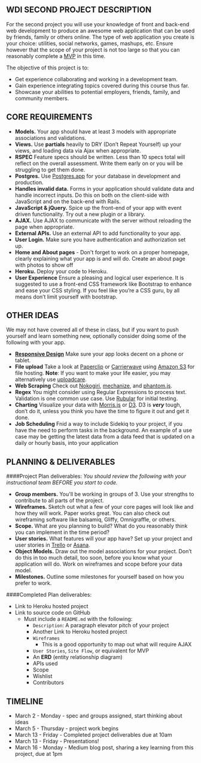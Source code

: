 ## WDI SECOND PROJECT DESCRIPTION
For the second project you will use your knowledge of front and back-end web development to produce an awesome web application that can be used by friends, family or others online. The type of web application you create is your choice: utilities, social networks, games, mashups, etc. Ensure however that the scope of your project is not too large so that you can reasonably complete a [MVP](http://en.wikipedia.org/wiki/Minimum_viable_product) in this time. 

The objective of this project is to:

* Get experience collaborating and working in a development team.
* Gain experience integrating topics covered during this course thus far.
* Showcase your abilities to potential employers, friends, family, and community members.

## CORE REQUIREMENTS
* **Models.** Your app should have at least 3 models with appropriate associations and validations.
* **Views.** Use **partials** heavily to DRY (Don’t Repeat Yourself) up your views, and loading data via Ajax when appropriate.
* **RSPEC** Feature specs should be written. Less than 10 specs total will reflect on the overall assessment. Write them early on or you will be struggling to get them done. 
* **Postgres.** Use [Postgres.app](http://postgresapp.com) for your database in development and production.
* **Handles invalid data.** Forms in your application should validate data and handle incorrect inputs. Do this on both on the client-side with JavaScript and on the back-end with Rails.
* **JavaScript & jQuery.** Spice up the front-end of your app with event driven functionality. Try out a new plugin or a library.
* **AJAX.** Use AJAX to communicate with the server without reloading the page when appropriate.
* **External APIs.** Use an external API to add functionality to your app.
* **User Login.** Make sure you have authentication and authorization set up.
* **Home and About pages** - Don't forget to work on a proper homepage, clearly explaining what your app is and will do. Create an about page with photos to show off 
* **Heroku.** Deploy your code to Heroku.
* **User Experience** Ensure a pleasing and logical user experience. It is suggested to use a front-end CSS framework like Bootstrap to enhance and ease your CSS styling. If you feel like you’re a CSS guru, by all means don’t limit yourself with bootstrap. 

## OTHER IDEAS
We may not have covered all of these in class, but if you want to push yourself and learn something new, optionally consider doing some of the following with your app.

* **[Responsive Design](http://en.wikipedia.org/wiki/Responsive_web_design)** Make sure your app looks decent on a phone or tablet.
* **File upload** Take a look at [Paperclip](https://github.com/thoughtbot/paperclip) or [Carrierwave](https://github.com/carrierwaveuploader/carrierwave) using [Amazon S3](http://aws.amazon.com/s3/) for file hosting. 
**Note**: If you want to make your life easier, you may alternatively use [uploadcare](http://uploadcare.com).
* **Web Scraping** Check out [Nokogiri](http://nokogiri.org/), [mechanize](https://github.com/sparklemotion/mechanize), and [phantom.js](http://phantomjs.org/).
* **Regex** You might consider using Regular Expressions to process text. Validation is one common use case. Use [Rubular](http://rubular.com/) for initial testing.
* **Charting** Visualize your data with [Morris.js](http://www.oesmith.co.uk/morris.js/) or [D3](http://d3js.org/). D3 is ***very*** tough, don’t do it, unless you think you have the time to figure it out and get it done.
* **Job Scheduling** Fnid a way to include Sidekiq to your project, if you have the need to perform tasks in the background. An example of a use case may be getting the latest data from a data feed that is updated on a daily or hourly basis, into your application

## PLANNING & DELIVERABLES

####Project Plan deliverables:
*You should review the following with your instructional team BEFORE you start to code.*

* **Group members.** You'll be working in groups of 3. Use your strengths to contribute to all parts of the project.
* **Wireframes.** Sketch out what a few of your core pages will look like and how they will work. Paper works great. You can also check out wireframing software like balsamiq, Gliffy, Omnigraffle, or others.
* **Scope.** What are you planning to build? What do you reasonably think you can implement in the time period?
* **User stories.** What features will your app have? Set up your project and user stories in [Trello](https://trello.com) or [Asana](http://asana.com).
* **Object Models.** Draw out the model associations for your project. Don’t do this in too much detail, too soon, before you know what your application will do. Work on wireframes and scope before your data model.
* **Milestones.** Outline some milestones for yourself based on how you prefer to work.

####Completed Plan deliverables:

* Link to Heroku hosted project
* Link to source code on GitHub
  * Must include a `README.md` with the following:
    * `Description`: A paragraph elevator pitch of your project
    * Another Link to Heroku hosted project
    * `Wireframes`
      * This is a good opportunity to map out what will require AJAX 
    * `User Stories`, `Site Flow`, or equivalent for MVP
    * An **ERD** (entity relationship diagram)
    * APIs used
    * Scope 
    * Wishlist
    * Contributors

## TIMELINE

* March 2 - Monday - spec and groups assigned, start thinking about ideas
* March 5 - Thursday -  project work begins
* March 13 - Friday - Completed project deliverables due at 10am
* March 13 - Friday - Presentations!
* March 16 - Monday - Medium blog post, sharing a key learning from this project, due at 1pm